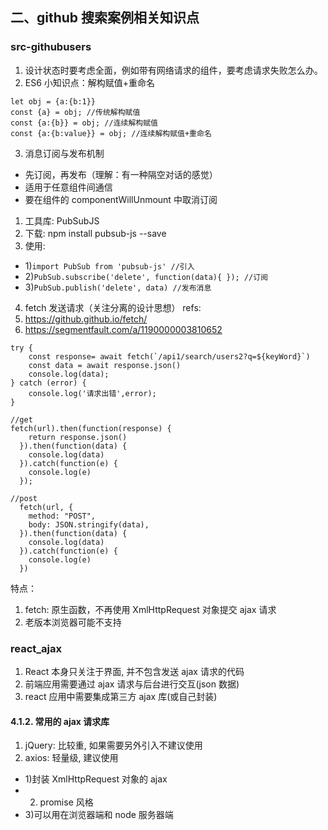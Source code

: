 ## 二、github 搜索案例相关知识点

### src-githubusers

1. 设计状态时要考虑全面，例如带有网络请求的组件，要考虑请求失败怎么办。
2. ES6 小知识点：解构赋值+重命名

```
let obj = {a:{b:1}}
const {a} = obj; //传统解构赋值
const {a:{b}} = obj; //连续解构赋值
const {a:{b:value}} = obj; //连续解构赋值+重命名
```

3. 消息订阅与发布机制

- 先订阅，再发布（理解：有一种隔空对话的感觉）
- 适用于任意组件间通信
- 要在组件的 componentWillUnmount 中取消订阅

1. 工具库: PubSubJS
2. 下载: npm install pubsub-js --save
3. 使用:

- 1)`import PubSub from 'pubsub-js' //引入`
- 2)`PubSub.subscribe('delete', function(data){ }); //订阅`
- 3)`PubSub.publish('delete', data) //发布消息`

4. fetch 发送请求（关注分离的设计思想）
   refs:
1. https://github.github.io/fetch/
1. https://segmentfault.com/a/1190000003810652

```
try {
    const response= await fetch(`/api1/search/users2?q=${keyWord}`)
    const data = await response.json()
    console.log(data);
} catch (error) {
    console.log('请求出错',error);
}
```

```
//get
fetch(url).then(function(response) {
    return response.json()
  }).then(function(data) {
    console.log(data)
  }).catch(function(e) {
    console.log(e)
  });
```

```
//post
  fetch(url, {
    method: "POST",
    body: JSON.stringify(data),
  }).then(function(data) {
    console.log(data)
  }).catch(function(e) {
    console.log(e)
  })

```

特点：

1. fetch: 原生函数，不再使用 XmlHttpRequest 对象提交 ajax 请求
2. 老版本浏览器可能不支持

### react_ajax

1. React 本身只关注于界面, 并不包含发送 ajax 请求的代码
2. 前端应用需要通过 ajax 请求与后台进行交互(json 数据)
3. react 应用中需要集成第三方 ajax 库(或自己封装)

#### 4.1.2. 常用的 ajax 请求库

1. jQuery: 比较重, 如果需要另外引入不建议使用
2. axios: 轻量级, 建议使用

- 1)封装 XmlHttpRequest 对象的 ajax
- 2. promise 风格
- 3)可以用在浏览器端和 node 服务器端
